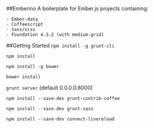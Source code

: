##Emberino
A boilerplate for Ember.js projects containing:

    - Ember-data
    - Coffeescript
    - Sass/scss
    - Foundation 4.3.2 (with medium-grid)

##Getting Started
`npm install -g grunt-cli`

`npm install`

`npm install -g bower`

`bower install`

`grunt server` (default 0.0.0.0:8000)

`npm install --save-dev grunt-contrib-coffee`

`npm install --save-dev grunt-sass`

`npm install --save-dev connect-livereload`

